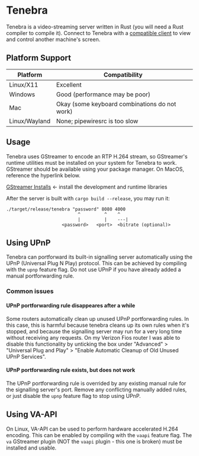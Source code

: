 # Tenebra

Tenebra is a video-streaming server written in Rust (you will need a Rust compiler to compile it). Connect to Tenebra with a [compatible client](https://github.com/BlueCannonBall/lux) to view and control another machine's screen.

## Platform Support

| Platform    | Compatibility |
| --------    | ------------- |
| Linux/X11 | Excellent |
| Windows | Good (performance may be poor) |
| Mac | Okay (some keyboard combinations do not work) |
| Linux/Wayland | None; pipewiresrc is too slow |

## Usage

Tenebra uses GStreamer to encode an RTP H.264 stream, so GStreamer's runtime utilities must be installed on your system for Tenebra to work. GStreamer should be available using your package manager. On MacOS, reference the hyperlink below.

[GStreamer Installs](https://gstreamer.freedesktop.org/download/) <- install the development and runtime libraries

After the server is built with `cargo build --release`, you may run it:
```
./target/release/tenebra "password" 8080 4000
                           ^         ^    ^
                           |         |    ---|
                     <password>   <port>  <bitrate (optional)>
```

## Using UPnP

Tenebra can portforward its built-in signalling server automatically using the UPnP (Universal Plug N Play) protocol. This can be achieved by compiling with the `upnp` feature flag. Do not use UPnP if you have already added a manual portforwarding rule.

### Common issues

#### UPnP portforwarding rule disappeares after a while

Some routers automatically clean up unused UPnP portforwarding rules. In this case, this is harmful because tenebra cleans up its own rules when it's stopped, and because the signalling server may run for a very long time without receiving any requests. On my Verizon Fios router I was able to disable this functionality by unticking the box under "Advanced" > "Universal Plug and Play" > "Enable Automatic Cleanup of Old Unused UPnP Services".

#### UPnP portforwarding rule exists, but does not work

The UPnP portforwarding rule is overrided by any existing manual rule for the signalling server's port. Remove any conflicting manually added rules, or just disable the `upnp` feature flag to stop using UPnP.

## Using VA-API

On Linux, VA-API can be used to perform hardware accelerated H.264 encoding. This can be enabled by compiling with the `vaapi` feature flag. The `va` GStreamer plugin (NOT the `vaapi` plugin - this one is broken) must be installed and usable.
